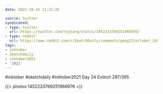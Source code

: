 ```yaml
---
date: 2021-10-24 11:21:26

source: twitter
syndicated:
- type: twitter
  url: https://twitter.com/roytang/status/1452233769251966976/
- type: reddit
  url: https://www.reddit.com/r/SketchDaily/comments/qeog22/october_24th_drawlloween_scare_devil/hhuuh60/
tags:
- inktober
- sketchdaily
- inktober2021
- '2021'
---
```


#inktober #sketchdaily #inktober2021 Day 24 Extinct 297/365 

{{< photos 1452233769251966976 >}}